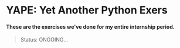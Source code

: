 YAPE: Yet Another Python Exers
==============================

#### These are the exercises we've done for my entire internship period.

> Status: ONGOING...

